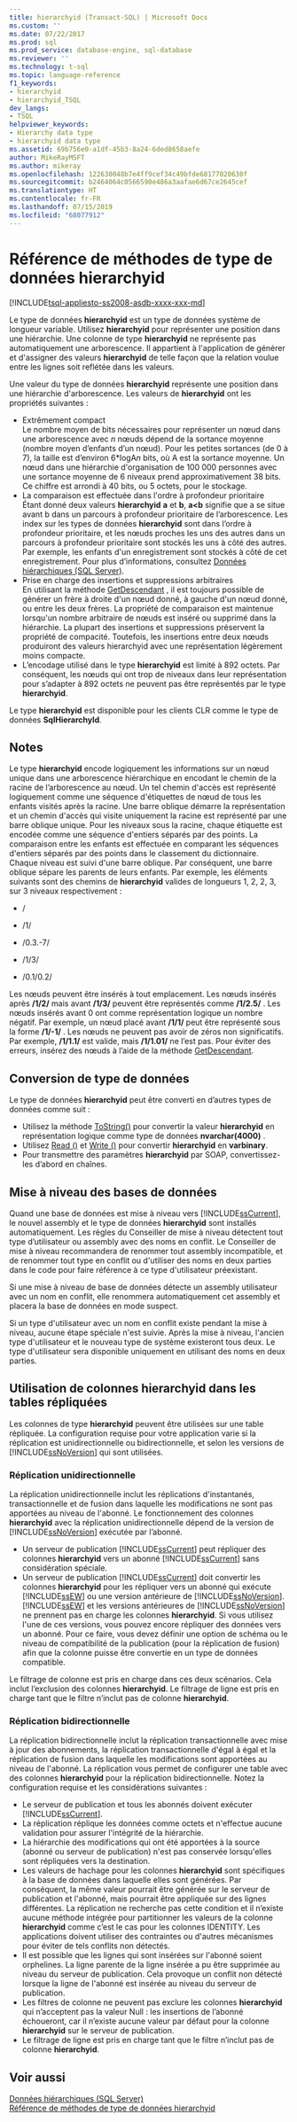 ```yaml
---
title: hierarchyid (Transact-SQL) | Microsoft Docs
ms.custom: ''
ms.date: 07/22/2017
ms.prod: sql
ms.prod_service: database-engine, sql-database
ms.reviewer: ''
ms.technology: t-sql
ms.topic: language-reference
f1_keywords:
- hierarchyid
- hierarchyid_TSQL
dev_langs:
- TSQL
helpviewer_keywords:
- Hierarchy data type
- hierarchyid data type
ms.assetid: 69b756e0-a1df-45b3-8a24-6ded8658aefe
author: MikeRayMSFT
ms.author: mikeray
ms.openlocfilehash: 122630048b7e4ff9cef34c49bfde68177020630f
ms.sourcegitcommit: b2464064c0566590e486a3aafae6d67ce2645cef
ms.translationtype: HT
ms.contentlocale: fr-FR
ms.lasthandoff: 07/15/2019
ms.locfileid: "68077912"
---
```

# <a name="hierarchyid-data-type-method-reference"></a>Référence de méthodes de type de données hierarchyid
[!INCLUDE[tsql-appliesto-ss2008-asdb-xxxx-xxx-md](../../includes/tsql-appliesto-ss2008-asdb-xxxx-xxx-md.md)]

Le type de données **hierarchyid** est un type de données système de longueur variable. Utilisez **hierarchyid** pour représenter une position dans une hiérarchie. Une colonne de type **hierarchyid** ne représente pas automatiquement une arborescence. Il appartient à l'application de générer et d'assigner des valeurs **hierarchyid** de telle façon que la relation voulue entre les lignes soit reflétée dans les valeurs.
  
Une valeur du type de données **hierarchyid** représente une position dans une hiérarchie d'arborescence. Les valeurs de **hierarchyid** ont les propriétés suivantes :
  
-   Extrêmement compact  
     Le nombre moyen de bits nécessaires pour représenter un nœud dans une arborescence avec *n* nœuds dépend de la sortance moyenne (nombre moyen d’enfants d’un nœud). Pour les petites sortances (de 0 à 7), la taille est d’environ 6\*logA*n* bits, où A est la sortance moyenne. Un nœud dans une hiérarchie d'organisation de 100 000 personnes avec une sortance moyenne de 6 niveaux prend approximativement 38 bits. Ce chiffre est arrondi à 40 bits, ou 5 octets, pour le stockage.  
-   La comparaison est effectuée dans l'ordre à profondeur prioritaire  
     Étant donné deux valeurs **hierarchyid** **a** et **b**, **a<b** signifie que a se situe avant b dans un parcours à profondeur prioritaire de l’arborescence. Les index sur les types de données **hierarchyid** sont dans l’ordre à profondeur prioritaire, et les nœuds proches les uns des autres dans un parcours à profondeur prioritaire sont stockés les uns à côté des autres. Par exemple, les enfants d'un enregistrement sont stockés à côté de cet enregistrement. Pour plus d’informations, consultez [Données hiérarchiques &#40;SQL Server&#41;](../../relational-databases/hierarchical-data-sql-server.md).  
-   Prise en charge des insertions et suppressions arbitraires  
     En utilisant la méthode [GetDescendant](../../t-sql/data-types/getdescendant-database-engine.md) , il est toujours possible de générer un frère à droite d'un nœud donné, à gauche d'un nœud donné, ou entre les deux frères. La propriété de comparaison est maintenue lorsqu'un nombre arbitraire de nœuds est inséré ou supprimé dans la hiérarchie. La plupart des insertions et suppressions préservent la propriété de compacité. Toutefois, les insertions entre deux nœuds produiront des valeurs hierarchyid avec une représentation légèrement moins compacte.  
-   L’encodage utilisé dans le type **hierarchyid** est limité à 892 octets. Par conséquent, les nœuds qui ont trop de niveaux dans leur représentation pour s’adapter à 892 octets ne peuvent pas être représentés par le type **hierarchyid**.  
  
Le type **hierarchyid** est disponible pour les clients CLR comme le type de données **SqlHierarchyId**.
  
## <a name="remarks"></a>Notes  
Le type **hierarchyid** encode logiquement les informations sur un nœud unique dans une arborescence hiérarchique en encodant le chemin de la racine de l’arborescence au nœud. Un tel chemin d'accès est représenté logiquement comme une séquence d'étiquettes de nœud de tous les enfants visités après la racine. Une barre oblique démarre la représentation et un chemin d'accès qui visite uniquement la racine est représenté par une barre oblique unique. Pour les niveaux sous la racine, chaque étiquette est encodée comme une séquence d'entiers séparés par des points. La comparaison entre les enfants est effectuée en comparant les séquences d'entiers séparés par des points dans le classement du dictionnaire. Chaque niveau est suivi d'une barre oblique. Par conséquent, une barre oblique sépare les parents de leurs enfants. Par exemple, les éléments suivants sont des chemins de **hierarchyid** valides de longueurs 1, 2, 2, 3, sur 3 niveaux respectivement :
  
-   /  
  
-   /1/  
  
-   /0.3.-7/  
  
-   /1/3/  
  
-   /0.1/0.2/  
  
Les nœuds peuvent être insérés à tout emplacement. Les nœuds insérés après **/1/2/** mais avant **/1/3/** peuvent être représentés comme **/1/2.5/** . Les nœuds insérés avant 0 ont comme représentation logique un nombre négatif. Par exemple, un nœud placé avant **/1/1/** peut être représenté sous la forme **/1/-1/** . Les nœuds ne peuvent pas avoir de zéros non significatifs. Par exemple, **/1/1.1/** est valide, mais **/1/1.01/** ne l’est pas. Pour éviter des erreurs, insérez des nœuds à l’aide de la méthode [GetDescendant](../../t-sql/data-types/getdescendant-database-engine.md).
  
## <a name="data-type-conversion"></a>Conversion de type de données
Le type de données **hierarchyid** peut être converti en d’autres types de données comme suit :
-   Utilisez la méthode [ToString()](../../t-sql/data-types/tostring-database-engine.md) pour convertir la valeur **hierarchyid** en représentation logique comme type de données **nvarchar(4000)** .  
-   Utilisez [Read ()](../../t-sql/data-types/read-database-engine.md) et [Write ()](../../t-sql/data-types/write-database-engine.md) pour convertir **hierarchyid** en **varbinary**.  
-   Pour transmettre des paramètres **hierarchyid** par SOAP, convertissez-les d’abord en chaînes.  
  
## <a name="upgrading-databases"></a>Mise à niveau des bases de données
Quand une base de données est mise à niveau vers [!INCLUDE[ssCurrent](../../includes/sscurrent-md.md)], le nouvel assembly et le type de données **hierarchyid** sont installés automatiquement. Les règles du Conseiller de mise à niveau détectent tout type d’utilisateur ou assembly avec des noms en conflit. Le Conseiller de mise à niveau recommandera de renommer tout assembly incompatible, et de renommer tout type en conflit ou d'utiliser des noms en deux parties dans le code pour faire référence à ce type d'utilisateur préexistant.
  
Si une mise à niveau de base de données détecte un assembly utilisateur avec un nom en conflit, elle renommera automatiquement cet assembly et placera la base de données en mode suspect.
  
Si un type d'utilisateur avec un nom en conflit existe pendant la mise à niveau, aucune étape spéciale n'est suivie. Après la mise à niveau, l'ancien type d'utilisateur et le nouveau type de système existeront tous deux. Le type d'utilisateur sera disponible uniquement en utilisant des noms en deux parties.
  
## <a name="using-hierarchyid-columns-in-replicated-tables"></a>Utilisation de colonnes hierarchyid dans les tables répliquées
Les colonnes de type **hierarchyid** peuvent être utilisées sur une table répliquée. La configuration requise pour votre application varie si la réplication est unidirectionnelle ou bidirectionnelle, et selon les versions de [!INCLUDE[ssNoVersion](../../includes/ssnoversion-md.md)] qui sont utilisées.
  
### <a name="one-directional-replication"></a>Réplication unidirectionnelle
La réplication unidirectionnelle inclut les réplications d'instantanés, transactionnelle et de fusion dans laquelle les modifications ne sont pas apportées au niveau de l'abonné. Le fonctionnement des colonnes **hierarchyid** avec la réplication unidirectionnelle dépend de la version de [!INCLUDE[ssNoVersion](../../includes/ssnoversion-md.md)] exécutée par l’abonné.
-   Un serveur de publication [!INCLUDE[ssCurrent](../../includes/sscurrent-md.md)] peut répliquer des colonnes **hierarchyid** vers un abonné [!INCLUDE[ssCurrent](../../includes/sscurrent-md.md)] sans considération spéciale.  
-   Un serveur de publication [!INCLUDE[ssCurrent](../../includes/sscurrent-md.md)] doit convertir les colonnes **hierarchyid** pour les répliquer vers un abonné qui exécute [!INCLUDE[ssEW](../../includes/ssew-md.md)] ou une version antérieure de [!INCLUDE[ssNoVersion](../../includes/ssnoversion-md.md)]. [!INCLUDE[ssEW](../../includes/ssew-md.md)] et les versions antérieures de [!INCLUDE[ssNoVersion](../../includes/ssnoversion-md.md)] ne prennent pas en charge les colonnes **hierarchyid**. Si vous utilisez l'une de ces versions, vous pouvez encore répliquer des données vers un abonné. Pour ce faire, vous devez définir une option de schéma ou le niveau de compatibilité de la publication (pour la réplication de fusion) afin que la colonne puisse être convertie en un type de données compatible.  
  
Le filtrage de colonne est pris en charge dans ces deux scénarios. Cela inclut l’exclusion des colonnes **hierarchyid**. Le filtrage de ligne est pris en charge tant que le filtre n’inclut pas de colonne **hierarchyid**.
  
### <a name="bi-directional-replication"></a>Réplication bidirectionnelle
La réplication bidirectionnelle inclut la réplication transactionnelle avec mise à jour des abonnements, la réplication transactionnelle d'égal à égal et la réplication de fusion dans laquelle les modifications sont apportées au niveau de l'abonné. La réplication vous permet de configurer une table avec des colonnes **hierarchyid** pour la réplication bidirectionnelle. Notez la configuration requise et les considérations suivantes :
-   Le serveur de publication et tous les abonnés doivent exécuter [!INCLUDE[ssCurrent](../../includes/sscurrent-md.md)].  
-   La réplication réplique les données comme octets et n'effectue aucune validation pour assurer l'intégrité de la hiérarchie.  
-   La hiérarchie des modifications qui ont été apportées à la source (abonné ou serveur de publication) n'est pas conservée lorsqu'elles sont répliquées vers la destination.  
-   Les valeurs de hachage pour les colonnes **hierarchyid** sont spécifiques à la base de données dans laquelle elles sont générées. Par conséquent, la même valeur pourrait être générée sur le serveur de publication et l'abonné, mais pourrait être appliquée sur des lignes différentes. La réplication ne recherche pas cette condition et il n’existe aucune méthode intégrée pour partitionner les valeurs de la colonne **hierarchyid** comme c’est le cas pour les colonnes IDENTITY. Les applications doivent utiliser des contraintes ou d'autres mécanismes pour éviter de tels conflits non détectés.  
-   Il est possible que les lignes qui sont insérées sur l'abonné soient orphelines. La ligne parente de la ligne insérée a pu être supprimée au niveau du serveur de publication. Cela provoque un conflit non détecté lorsque la ligne de l'abonné est insérée au niveau du serveur de publication.  
-   Les filtres de colonne ne peuvent pas exclure les colonnes **hierarchyid** qui n’acceptent pas la valeur Null : les insertions de l’abonné échoueront, car il n’existe aucune valeur par défaut pour la colonne **hierarchyid** sur le serveur de publication.  
-   Le filtrage de ligne est pris en charge tant que le filtre n’inclut pas de colonne **hierarchyid**.  
  
## <a name="see-also"></a>Voir aussi
[Données hiérarchiques &#40;SQL Server&#41;](../../relational-databases/hierarchical-data-sql-server.md)  
[Référence de méthodes de type de données hierarchyid](https://msdn.microsoft.com/library/01a050f5-7580-4d5f-807c-7f11423cbb06)
  
  
